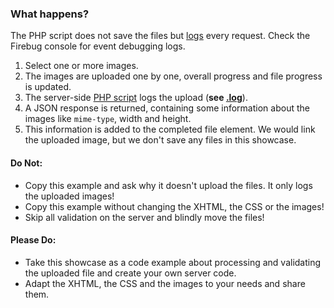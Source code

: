 ### What happens?

The PHP script does not save the files but [logs](../script.log) every request. Check the Firebug console for event debugging logs.

1. Select one or more images.
2. The images are uploaded one by one, overall progress and file progress is updated.
3. The server-side [PHP script](../script.php) logs the upload (**see [.log](../script.log)**).
4. A JSON response is returned, containing some information about the images like `mime-type`, width and height.
5. This information is added to the completed file element. We would link the uploaded image, but we don't save any files in this showcase.

#### Do Not:

 * Copy this example and ask why it doesn't upload the files. It only logs the uploaded images!
 * Copy this example without changing the XHTML, the CSS or the images!
 * Skip all validation on the server and blindly move the files!
 
#### Please Do:

 * Take this showcase as a code example about processing and validating the uploaded file and create your own server code.
 * Adapt the XHTML, the CSS and the images to your needs and share them.